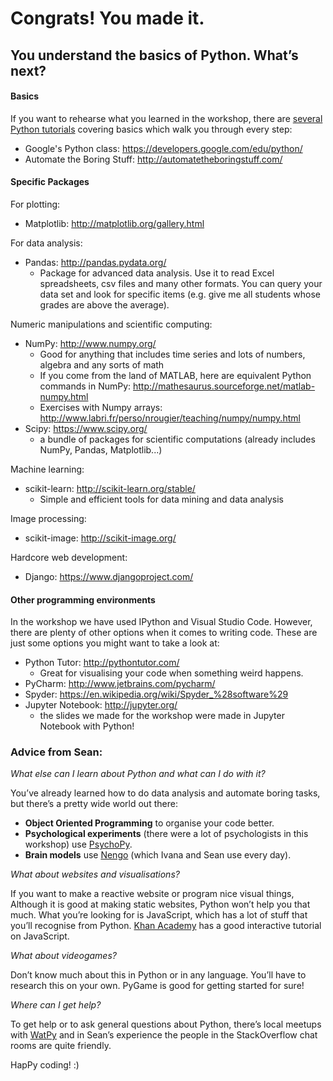 # Congrats! You made it.
## You understand the basics of Python. What’s next?


#### Basics
If you want to rehearse what you learned in the workshop, there are [several Python tutorials](https://wiki.python.org/moin/BeginnersGuide/Programmers) covering basics which walk you through every step:
- Google's Python class: https://developers.google.com/edu/python/
- Automate the Boring Stuff: http://automatetheboringstuff.com/

#### Specific Packages
For plotting:
- Matplotlib: http://matplotlib.org/gallery.html 

For data analysis:
- Pandas: http://pandas.pydata.org/
  - Package for advanced data analysis. Use it to read Excel spreadsheets, csv files and many other formats. You can query your data set and look for specific items (e.g. give me all students whose grades are above the average).

Numeric manipulations and scientific computing:
- NumPy: http://www.numpy.org/
  - Good for anything that includes time series and lots of numbers, algebra and any sorts of math
  - If you come from the land of MATLAB, here are equivalent Python commands in NumPy: http://mathesaurus.sourceforge.net/matlab-numpy.html
  - Exercises with Numpy arrays: http://www.labri.fr/perso/nrougier/teaching/numpy/numpy.html
- Scipy: https://www.scipy.org/
  - a bundle of packages for scientific computations (already includes NumPy, Pandas, Matplotlib...) 

Machine learning:
- scikit-learn: http://scikit-learn.org/stable/
  - Simple and efficient tools for data mining and data analysis
  
Image processing:
- scikit-image: http://scikit-image.org/

Hardcore web development:
- Django: https://www.djangoproject.com/
 
#### Other programming environments
In the workshop we have used IPython and Visual Studio Code. However, there are plenty of other options when it comes to writing code. These are just some options you might want to take a look at:
- Python Tutor: http://pythontutor.com/
  - Great for visualising your code when something weird happens.
- PyCharm: http://www.jetbrains.com/pycharm/
- Spyder: https://en.wikipedia.org/wiki/Spyder_%28software%29
- Jupyter Notebook: http://jupyter.org/
  - the slides we made for the workshop were made in Jupyter Notebook with Python! 

### Advice from Sean:

*What else can I learn about Python and what can I do with it?*

You’ve already learned how to do data analysis and automate boring tasks, but there’s a pretty wide world out there:

- **Object Oriented Programming** to organise your code better.
- **Psychological experiments** (there were a lot of psychologists in this workshop) use [PsychoPy](http://www.psychopy.org/).
- **Brain models** use [Nengo](https://github.com/nengo/nengo) (which Ivana and Sean use every day).

*What about websites and visualisations?*

If you want to make a reactive website or program nice visual things, Although it is good at making static websites, Python won’t help you that much. What you’re looking for is JavaScript, which has a lot of stuff that you’ll recognise from Python. [Khan Academy](https://www.khanacademy.org/) has a good interactive tutorial on JavaScript.

*What about videogames?*

Don’t know much about this in Python or in any language. You’ll have to research this on your own. PyGame is good for getting started for sure!

*Where can I get help?*

To get help or to ask general questions about Python, there’s local meetups with [WatPy](http://watpy.ca/) and in Sean’s experience the people in the StackOverflow chat rooms are quite friendly.


HapPy coding! :)
